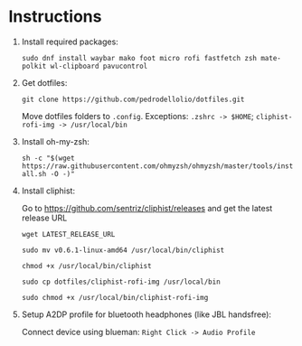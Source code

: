 # Instructions
1. Install required packages:

   `sudo dnf install waybar mako foot micro rofi fastfetch zsh mate-polkit wl-clipboard pavucontrol`

2. Get dotfiles:

   `git clone https://github.com/pedrodellolio/dotfiles.git`
   
    Move dotfiles folders to `.config`. Exceptions: `.zshrc -> $HOME`; `cliphist-rofi-img -> /usr/local/bin`

3. Install oh-my-zsh:
   
   `sh -c "$(wget https://raw.githubusercontent.com/ohmyzsh/ohmyzsh/master/tools/install.sh -O -)"`

4. Install cliphist:

   Go to https://github.com/sentriz/cliphist/releases and get the latest release URL

   `wget LATEST_RELEASE_URL`
   
    `sudo mv v0.6.1-linux-amd64 /usr/local/bin/cliphist`
   
    `chmod +x /usr/local/bin/cliphist`
   
    `sudo cp dotfiles/cliphist-rofi-img /usr/local/bin`
   
    `sudo chmod +x /usr/local/bin/cliphist-rofi-img`
   

6. Setup A2DP profile for bluetooth headphones (like JBL handsfree):

   Connect device using blueman: `Right Click -> Audio Profile`
